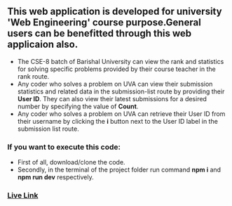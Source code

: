 ## This web application is developed for university 'Web Engineering' course purpose.General users can be benefitted through this web applicaion also.
   - The CSE-8 batch of Barishal University can view the rank and statistics for solving specific problems provided by their course teacher in the rank route.
   - Any coder who solves a problem on UVA can view their submission statistics and related data in the submission-list route by providing their **User ID**. They can also view their latest submissions for a desired number by specifying the value of **Count**.
   - Any coder who solves a problem on UVA can retrieve their User ID from their username by clicking the **i** button next to the User ID label in the submission list route.
### If you want to execute this code:
   - First of all, download/clone the code.
   - Secondly, in the terminal of the project folder run command **npm i** and **npm run dev** respectively.
### [Live Link](https://uva-submission-list-and-contest-bu-cse-8.vercel.app/)
